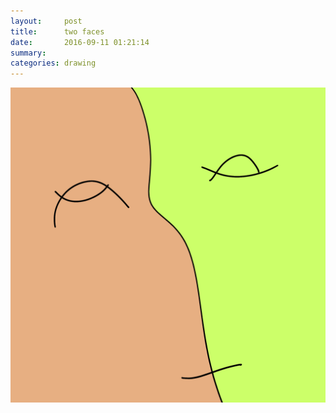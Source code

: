```yaml
---
layout:     post
title:      two faces
date:       2016-09-11 01:21:14
summary:    
categories: drawing
---
```

![two faces](/images/diary/two-faces.png "of CHANG")
